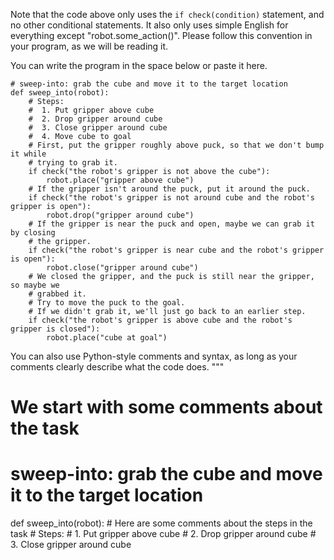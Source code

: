 

Note that the code above only uses the `if check(condition)`
statement, and no other conditional statements.
It also only uses simple English for everything except "robot.some_action()".
Please follow this convention in your program, as we will be reading it.

You can write the program in the space below or paste it here.

```
# sweep-into: grab the cube and move it to the target location
def sweep_into(robot):
    # Steps:
    #  1. Put gripper above cube
    #  2. Drop gripper around cube
    #  3. Close gripper around cube
    #  4. Move cube to goal
    # First, put the gripper roughly above puck, so that we don't bump it while
    # trying to grab it.
    if check("the robot's gripper is not above the cube"):
        robot.place("gripper above cube")
    # If the gripper isn't around the puck, put it around the puck.
    if check("the robot's gripper is not around cube and the robot's gripper is open"):
        robot.drop("gripper around cube")
    # If the gripper is near the puck and open, maybe we can grab it by closing
    # the gripper.
    if check("the robot's gripper is near cube and the robot's gripper is open"):
        robot.close("gripper around cube")
    # We closed the gripper, and the puck is still near the gripper, so maybe we
    # grabbed it.
    # Try to move the puck to the goal.
    # If we didn't grab it, we'll just go back to an earlier step.
    if check("the robot's gripper is above cube and the robot's gripper is closed"):
        robot.place("cube at goal")
```

You can also use Python-style comments and syntax,
as long as your comments clearly describe what the code does.
"""


# We start with some comments about the task
# sweep-into: grab the cube and move it to the target location
def sweep_into(robot):
    # Here are some comments about the steps in the task
    # Steps:
    #  1. Put gripper above cube
    #  2. Drop gripper around cube
    #  3. Close gripper around cube
  